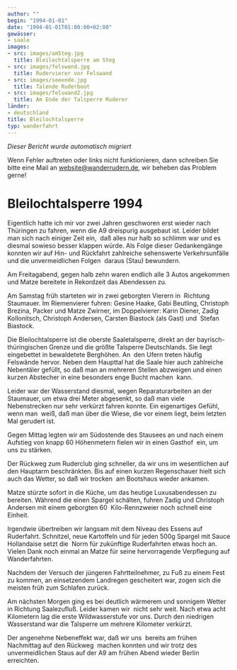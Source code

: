 ```yaml
---
author: ""
begin: "1994-01-01"
date: "1994-01-01T01:00:00+02:00"
gewässer:
- saale
images:
- src: images/amSteg.jpg
  title: Bleilochtalsperre am Steg
- src: images/felswand.jpg
  title: Rudervierer vor Felswand
- src: images/seeende.jpg
  title: Talende Ruderboot
- src: images/felswand2.jpg
  title: Am Ende der Talsperre Ruderer
länder:
- deutschland
title: Bleilochtalsperre
typ: wanderfahrt
---
```



*Dieser Bericht wurde automatisch migriert*

Wenn Fehler auftreten oder links nicht funktionieren, dann schreiben Sie bitte eine Mail an website@wanderrudern.de, wir beheben das Problem gerne!



# Bleilochtalsperre 1994


Eigentlich hatte ich mir vor zwei Jahren geschworen erst wieder nach Thüringen zu fahren, wenn die A9 dreispurig ausgebaut ist. Leider bildet man sich nach einiger Zeit ein,  daß alles nur halb so schlimm war und es diesmal sowieso besser klappen würde. Als Folge dieser Gedankengänge konnten wir auf Hin- und Rückfahrt zahlreiche sehenswerte Verkehrsunfälle und die unvermeidlichen Folgen  daraus (Stau) bewundern.

Am Freitagabend, gegen halb zehn waren endlich alle 3 Autos angekommen und Matze bereitete in Rekordzeit das Abendessen zu.

Am Samstag früh starteten wir in zwei geborgten Vierern in  Richtung Staumauer. Im Riemenvierer fuhren: Gesine Haake, Gabi Beutling, Christoph Brezina, Packer und Matze Zwirner, im Doppelvierer: Karin Diener, Zadig Kollonitsch, Christoph Andersen, Carsten Biastock (als Gast) und  Stefan Biastock.

Die Bleilochtalsperre ist die oberste Saaletalsperre, direkt an der bayrisch-thüringischen Grenze und die größte Talsperre Deutschlands. Sie liegt eingebettet in bewaldetete Berghöhen. An  den Ufern treten häufig Felswände hervor. Neben dem Haupttal hat die Saale hier auch zahlreiche Nebentäler gefüllt, so daß man an mehreren Stellen abzweigen und einen kurzen Abstecher in eine besonders enge Bucht machen  kann.

Leider war der Wasserstand diesmal, wegen Reparaturarbeiten an der Staumauer, um etwa drei Meter abgesenkt, so daß man viele Nebenstrecken nur sehr verkürzt fahren konnte. Ein eigenartiges Gefühl, wenn man  weiß, daß man über die Wiese, die vor einem liegt, beim letzten Mal gerudert ist.

Gegen Mittag legten wir am Südostende des Stausees an und nach einem Aufstieg von knapp 60 Höhenmetern fielen wir in einen Gasthof  ein, um uns zu stärken.

Der Rückweg zum Ruderclub ging schneller, da wir uns im wesentlichen auf den Hauptarm beschränkten. Bis auf einen kurzen Regenschauer hielt sich auch das Wetter, so daß wir trocken  am Bootshaus wieder ankamen.

Matze stürzte sofort in die Küche, um das heutige Luxusabendessen zu bereiten. Während die einen Spargel schälten, fuhren Zadig und Christoph Andersen mit einem geborgten 60  Kilo-Rennzweier noch schnell eine Einheit.

Irgendwie übertreiben wir langsam mit dem Niveau des Essens auf Ruderfahrt. Schnitzel, neue Kartoffeln und für jeden 500g Spargel mit Sauce Hollandaise setzt die  Norm für zukünftige Ruderfahrten etwas hoch an. Vielen Dank noch einmal an Matze für seine hervorragende Verpflegung auf Wanderfahrten.

Nachdem der Versuch der jüngeren Fahrtteilnehmer, zu Fuß zu einem Fest  zu kommen, an einsetzendem Landregen gescheitert war, zogen sich die meisten früh zum Schlafen zurück.

Am nächsten Morgen ging es bei deutlich wärmerem und sonnigem Wetter in Richtung Saalezufluß. Leider kamen wir  nicht sehr weit. Nach etwa acht Kilometern lag die erste Wildwasserstufe vor uns. Durch den niedrigen Wasserstand war die Talsperre um mehrere Kilometer verkürzt.

Der angenehme Nebeneffekt war, daß wir uns  bereits am frühen Nachmittag auf den Rückweg  machen konnten und wir trotz des unvermeidlichen Staus auf der A9 am frühen Abend wieder Berlin erreichten.